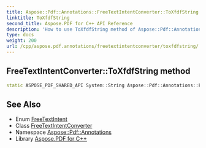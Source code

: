 ```yaml
---
title: Aspose::Pdf::Annotations::FreeTextIntentConverter::ToXfdfString method
linktitle: ToXfdfString
second_title: Aspose.PDF for C++ API Reference
description: 'How to use ToXfdfString method of Aspose::Pdf::Annotations::FreeTextIntentConverter class in C++.'
type: docs
weight: 200
url: /cpp/aspose.pdf.annotations/freetextintentconverter/toxfdfstring/
---
```

## FreeTextIntentConverter::ToXfdfString method




```cpp
static ASPOSE_PDF_SHARED_API System::String Aspose::Pdf::Annotations::FreeTextIntentConverter::ToXfdfString(FreeTextIntent value)
```

## See Also

* Enum [FreeTextIntent](../../freetextintent/)
* Class [FreeTextIntentConverter](../)
* Namespace [Aspose::Pdf::Annotations](../../)
* Library [Aspose.PDF for C++](../../../)
